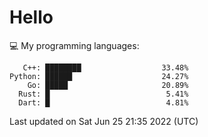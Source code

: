 # Hello

💻 My programming languages:

```
   C++: ████████                  33.48%
Python: ██████                    24.27%
    Go: █████                     20.89%
  Rust: █                          5.41%
  Dart: █                          4.81%
```

Last updated on Sat Jun 25 21:35 2022 (UTC)

